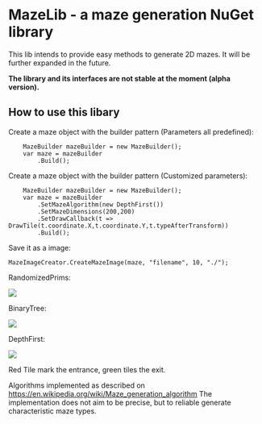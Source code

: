 ﻿# MazeLib - a maze generation NuGet library

This lib intends to provide easy methods to generate 2D mazes.
It will be further expanded in the future.

**The library and its interfaces are not stable at the moment (alpha version).**


## How to use this libary

Create a maze object with the builder pattern (Parameters all predefined):
```
    MazeBuilder mazeBuilder = new MazeBuilder();
    var maze = mazeBuilder
        .Build();
```

Create a maze object with the builder pattern (Customized parameters):
```
    MazeBuilder mazeBuilder = new MazeBuilder();
    var maze = mazeBuilder
        .SetMazeAlgorithm(new DepthFirst())
        .SetMazeDimensions(200,200)
        .SetDrawCallback(t => DrawTile(t.coordinate.X,t.coordinate.Y,t.typeAfterTransform))
        .Build();
```



Save it as a image:
```
MazeImageCreator.CreateMazeImage(maze, "filename", 10, "./");
```


<p>RandomizedPrims:</p>
<img src="https://raw.githubusercontent.com/z0dd42d1/MazeLib/master/Documentation/RandomizedPrims.gif"> 
<p>BinaryTree: </p> 
<img src="https://raw.githubusercontent.com/z0dd42d1/MazeLib/master/Documentation/BinaryTree.gif"> 
<p>DepthFirst: </p>
<img src="https://raw.githubusercontent.com/z0dd42d1/MazeLib/master/Documentation/DepthFirst.gif">


Red Tile mark the entrance, green tiles the exit.

Algorithms implemented as described on https://en.wikipedia.org/wiki/Maze_generation_algorithm
The implementation does not aim to be precise, but to reliable generate characteristic maze types.